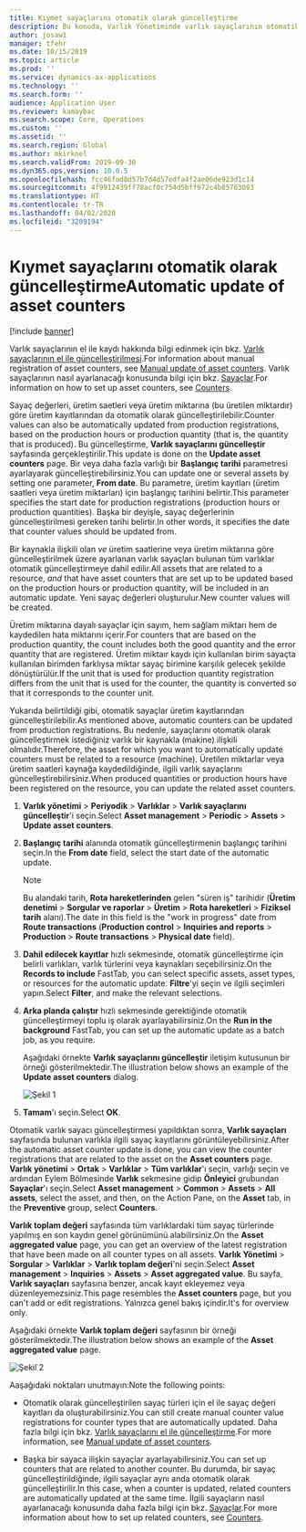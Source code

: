 ```yaml
---
title: Kıymet sayaçlarını otomatik olarak güncelleştirme
description: Bu konuda, Varlık Yönetiminde varlık sayaçlarının otomatik olarak güncelleştirilmesi açıklanmaktadır.
author: josaw1
manager: tfehr
ms.date: 10/15/2019
ms.topic: article
ms.prod: ''
ms.service: dynamics-ax-applications
ms.technology: ''
ms.search.form: ''
audience: Application User
ms.reviewer: kamaybac
ms.search.scope: Core, Operations
ms.custom: ''
ms.assetid: ''
ms.search.region: Global
ms.author: mkirknel
ms.search.validFrom: 2019-09-30
ms.dyn365.ops.version: 10.0.5
ms.openlocfilehash: fcc46fad8d57b7d4d57edfa4f2ae06de923d1c14
ms.sourcegitcommit: 4f9912439ff78acf0c754d5bff972c4b85763093
ms.translationtype: HT
ms.contentlocale: tr-TR
ms.lasthandoff: 04/02/2020
ms.locfileid: "3209194"
---
```

# <a name="automatic-update-of-asset-counters"></a><span data-ttu-id="0da91-103">Kıymet sayaçlarını otomatik olarak güncelleştirme</span><span class="sxs-lookup"><span data-stu-id="0da91-103">Automatic update of asset counters</span></span>

[!include [banner](../../includes/banner.md)]

<span data-ttu-id="0da91-104">Varlık sayaçlarının el ile kaydı hakkında bilgi edinmek için bkz. [Varlık sayaçlarının el ile güncelleştirilmesi](../work-orders/manual-update-of-asset-counters.md).</span><span class="sxs-lookup"><span data-stu-id="0da91-104">For information about manual registration of asset counters, see [Manual update of asset counters](../work-orders/manual-update-of-asset-counters.md).</span></span> <span data-ttu-id="0da91-105">Varlık sayaçlarının nasıl ayarlanacağı konusunda bilgi için bkz. [Sayaçlar](../setup-for-objects/counters.md).</span><span class="sxs-lookup"><span data-stu-id="0da91-105">For information on how to set up asset counters, see [Counters](../setup-for-objects/counters.md).</span></span>

<span data-ttu-id="0da91-106">Sayaç değerleri, üretim saetleri veya üretim miktarına (bu üretilen miktardır) göre üretim kayıtlarından da otomatik olarak güncelleştirilebilir.</span><span class="sxs-lookup"><span data-stu-id="0da91-106">Counter values can also be automatically updated from production registrations, based on the production hours or production quantity (that is, the quantity that is produced).</span></span> <span data-ttu-id="0da91-107">Bu güncelleştirme, **Varlık sayaçlarını güncelleştir** sayfasında gerçekleştirilir.</span><span class="sxs-lookup"><span data-stu-id="0da91-107">This update is done on the **Update asset counters** page.</span></span> <span data-ttu-id="0da91-108">Bir veya daha fazla varlığı bir **Başlangıç tarihi** parametresi ayarlayarak güncelleştirebilirsiniz.</span><span class="sxs-lookup"><span data-stu-id="0da91-108">You can update one or several assets by setting one parameter, **From date**.</span></span> <span data-ttu-id="0da91-109">Bu parametre, üretim kayıtları (üretim saatleri veya üretim miktarları) için başlangıç tarihini belirtir.</span><span class="sxs-lookup"><span data-stu-id="0da91-109">This parameter specifies the start date for production registrations (production hours or production quantities).</span></span> <span data-ttu-id="0da91-110">Başka bir deyişle, sayaç değerlerinin güncelleştirilmesi gereken tarihi belirtir.</span><span class="sxs-lookup"><span data-stu-id="0da91-110">In other words, it specifies the date that counter values should be updated from.</span></span>

<span data-ttu-id="0da91-111">Bir kaynakla ilişkili olan *ve* üretim saatlerine veya üretim miktarına göre güncelleştirilmek üzere ayarlanan varlık sayaçları bulunan tüm varlıklar otomatik güncelleştirmeye dahil edilir.</span><span class="sxs-lookup"><span data-stu-id="0da91-111">All assets that are related to a resource, *and* that have asset counters that are set up to be updated based on the production hours or production quantity, will be included in an automatic update.</span></span> <span data-ttu-id="0da91-112">Yeni sayaç değerleri oluşturulur.</span><span class="sxs-lookup"><span data-stu-id="0da91-112">New counter values will be created.</span></span>

<span data-ttu-id="0da91-113">Üretim miktarına dayalı sayaçlar için sayım, hem sağlam miktarı hem de kaydedilen hata miktarını içerir.</span><span class="sxs-lookup"><span data-stu-id="0da91-113">For counters that are based on the production quantity, the count includes both the good quantity and the error quantity that are registered.</span></span> <span data-ttu-id="0da91-114">Üretim miktaır kaydı için kullanılan birim sayaçta kullanılan birimden farklıysa miktar sayaç birimine karşılık gelecek şekilde dönüştürülür.</span><span class="sxs-lookup"><span data-stu-id="0da91-114">If the unit that is used for production quantity registration differs from the unit that is used for the counter, the quantity is converted so that it corresponds to the counter unit.</span></span>

<span data-ttu-id="0da91-115">Yukarıda belirtildiği gibi, otomatik sayaçlar üretim kayıtlarından güncelleştirilebilir.</span><span class="sxs-lookup"><span data-stu-id="0da91-115">As mentioned above, automatic counters can be updated from production registrations.</span></span> <span data-ttu-id="0da91-116">Bu nedenle, sayaçlarını otomatik olarak güncelleştirmek istediğiniz varlık bir kaynakla (makine) ilişkili olmalıdır.</span><span class="sxs-lookup"><span data-stu-id="0da91-116">Therefore, the asset for which you want to automatically update counters must be related to a resource (machine).</span></span> <span data-ttu-id="0da91-117">Üretilen miktarlar veya üretim saatleri kaynağa kaydedildiğinde, ilgili varlık sayaçlarını güncelleştirebilirsiniz.</span><span class="sxs-lookup"><span data-stu-id="0da91-117">When produced quantities or production hours have been registered on the resource, you can update the related asset counters.</span></span>

1. <span data-ttu-id="0da91-118">**Varlık yönetimi** > **Periyodik** > **Varlıklar** > **Varlık sayaçlarını güncelleştir**'i seçin.</span><span class="sxs-lookup"><span data-stu-id="0da91-118">Select **Asset management** > **Periodic** > **Assets** > **Update asset counters**.</span></span>

2. <span data-ttu-id="0da91-119">**Başlangıç tarihi** alanında otomatik güncelleştirmenin başlangıç tarihini seçin.</span><span class="sxs-lookup"><span data-stu-id="0da91-119">In the **From date** field, select the start date of the automatic update.</span></span>

    >[!NOTE]
    ><span data-ttu-id="0da91-120">Bu alandaki tarih, **Rota hareketlerinden** gelen "süren iş" tarihidir (**Üretim denetimi** > **Sorgular ve raporlar** > **Üretim** > **Rota hareketleri** > **Fiziksel tarih** alanı).</span><span class="sxs-lookup"><span data-stu-id="0da91-120">The date in this field is the "work in progress" date from **Route transactions** (**Production control** > **Inquiries and reports** > **Production** > **Route transactions** > **Physical date** field).</span></span>

3. <span data-ttu-id="0da91-121">**Dahil edilecek kayıtlar** hızlı sekmesinde, otomatik güncelleştirme için belirli varlıkları, varlık türlerini veya kaynakları seçebilirsiniz.</span><span class="sxs-lookup"><span data-stu-id="0da91-121">On the **Records to include** FastTab, you can select specific assets, asset types, or resources for the automatic update.</span></span> <span data-ttu-id="0da91-122">**Filtre**'yi seçin ve ilgili seçimleri yapın.</span><span class="sxs-lookup"><span data-stu-id="0da91-122">Select **Filter**, and make the relevant selections.</span></span>

4. <span data-ttu-id="0da91-123">**Arka planda çalıştır** hızlı sekmesinde gerektiğinde otomatik güncelleştirmeyi toplu iş olarak ayarlayabilirsiniz.</span><span class="sxs-lookup"><span data-stu-id="0da91-123">On the **Run in the background** FastTab, you can set up the automatic update as a batch job, as you require.</span></span>

    <span data-ttu-id="0da91-124">Aşağıdaki örnekte **Varlık sayaçlarını güncelleştir** iletişim kutusunun bir örneği gösterilmektedir.</span><span class="sxs-lookup"><span data-stu-id="0da91-124">The illustration below shows an example of the **Update asset counters** dialog.</span></span>

    ![Şekil 1](media/12-work-orders.png)

5. <span data-ttu-id="0da91-126">**Tamam**'ı seçin.</span><span class="sxs-lookup"><span data-stu-id="0da91-126">Select **OK**.</span></span> 

<span data-ttu-id="0da91-127">Otomatik varlık sayacı güncelleştirmesi yapıldıktan sonra, **Varlık sayaçları** sayfasında bulunan varlıkla ilgili sayaç kayıtlarını görüntüleyebilirsiniz.</span><span class="sxs-lookup"><span data-stu-id="0da91-127">After the automatic asset counter update is done, you can view the counter registrations that are related to the asset on the **Asset counters** page.</span></span> <span data-ttu-id="0da91-128">**Varlık yönetimi** > **Ortak** > **Varlıklar** > **Tüm varlıklar**'ı seçin, varlığı seçin ve ardından Eylem Bölmesinde **Varlık** sekmesine gidip **Önleyici** grubundan **Sayaçlar**'ı seçin.</span><span class="sxs-lookup"><span data-stu-id="0da91-128">Select **Asset management** > **Common** > **Assets** > **All assets**, select the asset, and then, on the Action Pane, on the **Asset** tab, in the **Preventive** group, select **Counters**.</span></span>

<span data-ttu-id="0da91-129">**Varlık toplam değeri** sayfasında tüm varlıklardaki tüm sayaç türlerinde yapılmış en son kaydın genel görünümünü alabilirsiniz.</span><span class="sxs-lookup"><span data-stu-id="0da91-129">On the **Asset aggregated value** page, you can get an overview of the latest registration that have been made on all counter types on all assets.</span></span> <span data-ttu-id="0da91-130">**Varlık Yönetimi** > **Sorgular** > **Varlıklar** > **Varlık toplam değeri**'ni seçin.</span><span class="sxs-lookup"><span data-stu-id="0da91-130">Select **Asset management** > **Inquiries** > **Assets** > **Asset aggregated value**.</span></span> <span data-ttu-id="0da91-131">Bu sayfa, **Varlık sayaçları** sayfasına benzer, ancak kayıt ekleyemez veya düzenleyemezsiniz.</span><span class="sxs-lookup"><span data-stu-id="0da91-131">This page resembles the **Asset counters** page, but you can't add or edit registrations.</span></span> <span data-ttu-id="0da91-132">Yalnızca genel bakış içindir.</span><span class="sxs-lookup"><span data-stu-id="0da91-132">It's for overview only.</span></span>

<span data-ttu-id="0da91-133">Aşağıdaki örnekte **Varlık toplam değeri** sayfasının bir örneği gösterilmektedir.</span><span class="sxs-lookup"><span data-stu-id="0da91-133">The illustration below shows an example of the **Asset aggregated value** page.</span></span>

![Şekil 2](media/13-work-orders.png)

<span data-ttu-id="0da91-135">Aaşağıdaki noktaları unutmayın:</span><span class="sxs-lookup"><span data-stu-id="0da91-135">Note the following points:</span></span>

- <span data-ttu-id="0da91-136">Otomatik olarak güncelleştirilen sayaç türleri için el ile sayaç değeri kayıtları da oluşturabilirsiniz.</span><span class="sxs-lookup"><span data-stu-id="0da91-136">You can still create manual counter value registrations for counter types that are automatically updated.</span></span> <span data-ttu-id="0da91-137">Daha fazla bilgi için bkz. [Varlık sayaçlarını el ile güncelleştirme](../work-orders/manual-update-of-asset-counters.md).</span><span class="sxs-lookup"><span data-stu-id="0da91-137">For more information, see [Manual update of asset counters](../work-orders/manual-update-of-asset-counters.md).</span></span>

- <span data-ttu-id="0da91-138">Başka bir sayaca ilişkin sayaçlar ayarlayabilirsiniz.</span><span class="sxs-lookup"><span data-stu-id="0da91-138">You can set up counters that are related to another counter.</span></span> <span data-ttu-id="0da91-139">Bu durumda, bir sayaç güncelleştirildiğinde, ilgili sayaçlar aynı anda otomatik olarak güncelleştirilir.</span><span class="sxs-lookup"><span data-stu-id="0da91-139">In this case, when a counter is updated, related counters are automatically updated at the same time.</span></span> <span data-ttu-id="0da91-140">İlgili sayaçların nasıl ayarlanacağı konusunda daha fazla bilgi için bkz. [Sayaçlar](../setup-for-objects/counters.md).</span><span class="sxs-lookup"><span data-stu-id="0da91-140">For more information about how to set up related counters, see [Counters](../setup-for-objects/counters.md).</span></span>

